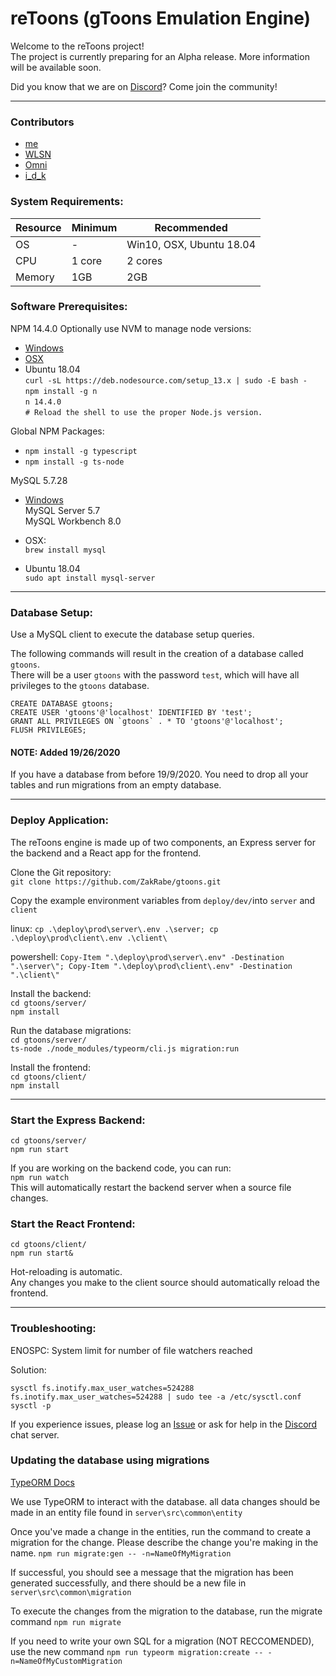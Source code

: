 # reToons (gToons Emulation Engine)

Welcome to the reToons project!  
The project is currently preparing for an Alpha release. More information will be available soon.

Did you know that we are on [Discord](https://discord.com/invite/W9Z9hSG)? Come join the community!

---

### Contributors

- [me](https://github.com/ZakRabe)
- [WLSN](https://github.com/WLSNprograms)
- [Omni](https://github.com/omnims)
- [i_d_k](https://github.com/AnujAsher)

### System Requirements:

| Resource | Minimum | Recommended              |
| -------- | ------- | ------------------------ |
| OS       | -       | Win10, OSX, Ubuntu 18.04 |
| CPU      | 1 core  | 2 cores                  |
| Memory   | 1GB     | 2GB                      |

### Software Prerequisites:

NPM 14.4.0
Optionally use NVM to manage node versions:

- [Windows](https://github.com/coreybutler/nvm-windows/releases)
- [OSX](https://github.com/nvm-sh/nvm)
- Ubuntu 18.04  
  `curl -sL https://deb.nodesource.com/setup_13.x | sudo -E bash -`  
  `npm install -g n`  
  `n 14.4.0`  
  `# Reload the shell to use the proper Node.js version.`

Global NPM Packages:

- `npm install -g typescript`
- `npm install -g ts-node`

MySQL 5.7.28

- [Windows](https://dev.mysql.com/downloads/installer/)  
  MySQL Server 5.7  
  MySQL Workbench 8.0

- OSX:  
  `brew install mysql`

- Ubuntu 18.04  
  `sudo apt install mysql-server`

---

### Database Setup:

Use a MySQL client to execute the database setup queries.

The following commands will result in the creation of a database called `gtoons`.  
There will be a user `gtoons` with the password `test`, which will have all privileges to the `gtoons` database.

```
CREATE DATABASE gtoons;
CREATE USER 'gtoons'@'localhost' IDENTIFIED BY 'test';
GRANT ALL PRIVILEGES ON `gtoons` . * TO 'gtoons'@'localhost';
FLUSH PRIVILEGES;
```

#### NOTE: Added 19/26/2020

If you have a database from before 19/9/2020. You need to drop all your tables and run migrations from an empty database.

---

### Deploy Application:

The reToons engine is made up of two components, an Express server for the backend and a React app for the frontend.

Clone the Git repository:  
`git clone https://github.com/ZakRabe/gtoons.git`

Copy the example environment variables from `deploy/dev/`into `server` and `client`

linux:
`cp .\deploy\prod\server\.env .\server; cp .\deploy\prod\client\.env .\client\`

powershell:
`Copy-Item ".\deploy\prod\server\.env" -Destination ".\server\"; Copy-Item ".\deploy\prod\client\.env" -Destination ".\client\"`

Install the backend:  
`cd gtoons/server/`  
`npm install`

Run the database migrations:  
`cd gtoons/server/`  
`ts-node ./node_modules/typeorm/cli.js migration:run`

Install the frontend:  
`cd gtoons/client/`  
`npm install`

---

### Start the Express Backend:

`cd gtoons/server/`  
`npm run start`

If you are working on the backend code, you can run:  
`npm run watch`  
This will automatically restart the backend server when a source file changes.

### Start the React Frontend:

`cd gtoons/client/`  
`npm run start&`

Hot-reloading is automatic.  
Any changes you make to the client source should automatically reload the frontend.

---

### Troubleshooting:

ENOSPC: System limit for number of file watchers reached

Solution:

```
sysctl fs.inotify.max_user_watches=524288
fs.inotify.max_user_watches=524288 | sudo tee -a /etc/sysctl.conf
sysctl -p
```

If you experience issues, please log an [Issue](https://github.com/ZakRabe/gtoons/issues) or ask for help in the [Discord](https://discord.com/invite/W9Z9hSG) chat server.

### Updating the database using migrations

[TypeORM Docs](https://typeorm.io/)

We use TypeORM to interact with the database. all data changes should be made in an entity file found in `server\src\common\entity`

Once you've made a change in the entities, run the command to create a migration for the change. Please describe the change you're making in the name.
`npm run migrate:gen -- -n=NameOfMyMigration`

If successful, you should see a message that the migration has been generated successfully, and there should be a new file in `server\src\common\migration`

To execute the changes from the migration to the database, run the migrate command
`npm run migrate`

If you need to write your own SQL for a migration (NOT RECCOMENDED), use the new command
`npm run typeorm migration:create -- -n=NameOfMyCustomMigration`
